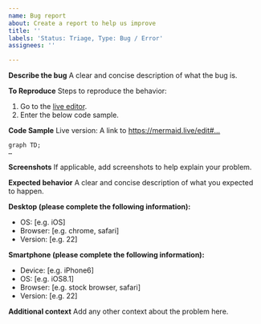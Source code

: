 ```yaml
---
name: Bug report
about: Create a report to help us improve
title: ''
labels: 'Status: Triage, Type: Bug / Error'
assignees: ''

---
```


**Describe the bug**
A clear and concise description of what the bug is.

**To Reproduce**
Steps to reproduce the behavior:
1. Go to the [live editor](https://mermaid.live).
2. Enter the below code sample.

**Code Sample**
Live version: A link to https://mermaid.live/edit#…
```
graph TD;
…
```

**Screenshots**
If applicable, add screenshots to help explain your problem.

**Expected behavior**
A clear and concise description of what you expected to happen.

**Desktop (please complete the following information):**
 - OS: [e.g. iOS]
 - Browser: [e.g. chrome, safari]
 - Version: [e.g. 22]

**Smartphone (please complete the following information):**
 - Device: [e.g. iPhone6]
 - OS: [e.g. iOS8.1]
 - Browser: [e.g. stock browser, safari]
 - Version: [e.g. 22]

**Additional context**
Add any other context about the problem here.
